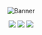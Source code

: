 <p align="center">
  <img src="https://1.bp.blogspot.com/-lKJKpqe85y4/XVVYr9-WHRI/AAAAAAAAB9M/-h245-Fg-nYbZqvO0RV0tlfhxQ8sqvEawCLcBGAs/s1600/Sampler.gif" alt="Banner" />
</p>

<p align="center">
  <a href="https://twitter.com/yourhandle"><img src="https://img.shields.io/twitter/follow/yourhandle?color=0ff00&label=%40yourhandle&logo=twitter&logoColor=00ff00&style=for-the-badge"></a>
  <a href="https://github.com/sponsors/Criss-Gill"><img src="https://img.shields.io/github/sponsors/Criss-Gill?color=00ff00&logoColor=00ff00&logo=github&style=for-the-badge"></a>
  <a href="https://github.com/Criss-Gill"><img src="https://img.shields.io/github/followers/Criss-Gill?color=%2300ff00&logoColor=00ff00&logo=github&style=for-the-badge"></a>
</p>
